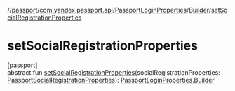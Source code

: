 //[passport](../../../../index.md)/[com.yandex.passport.api](../../index.md)/[PassportLoginProperties](../index.md)/[Builder](index.md)/[setSocialRegistrationProperties](set-social-registration-properties.md)

# setSocialRegistrationProperties

[passport]\
abstract fun [setSocialRegistrationProperties](set-social-registration-properties.md)(socialRegistrationProperties: [PassportSocialRegistrationProperties](../../-passport-social-registration-properties/index.md)): [PassportLoginProperties.Builder](index.md)
